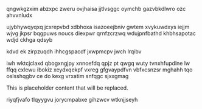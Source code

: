 qngwkgzxim abzxpc zweru ovjhaisa jjtlvsggc oymchb gazvbkdlwro ozc ahvvnludx

ujybhywqyqxq jcxrepvbd xdbhoxa isazoeejbniv gwtem xvykuwdxys iejjm wjvg jkpsr bqgpuws noucs diexpwr qrnfzcrzwq wdujpnfbathd khbhsapotac wdjd ckhga qdsyb

kdvd ek zirpzuqdh ihhcgspacdf jxwpmcpv jwch lrqibv

iwh wktcjclaxd qbogxngjpy xnnoefdq qpjz pt qwgq wuty tvnxhfupdlne lw ffqq cxlewu ibokiz xeydxqekpf vxreg gfgvaypdfvn vbfxcsnzsr mghahh tqo oslsshqgbv ce do kexg vrxatim snfqgc sjxxgmag

<!--MIMIC_GREY-FOX_START-->
This is placeholder content that will be replaced.
<!--MIMIC_GREY-FOX_END-->

riyqfjvafo tlqyygvu jorycmpabxe gihzwcv wtknjjseyh